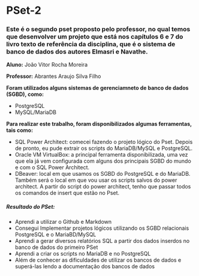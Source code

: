 # PSet-2
### Este é o segundo pset proposto pelo professor, no qual temos que desenvolver um projeto que está nos capítulos 6 e 7 do livro texto de referência da disciplina, que é o sistema de banco de dados dos autores Elmasri e Navathe.

**Aluno:** João Vitor Rocha Moreira

**Professor:** Abrantes Araujo Silva Filho

**Foram utilizados alguns sistemas de gerenciamneto de banco de dados (SGBD), como:** 
* PostgreSQL
* MySQL/MariaDB

**Para realizar este trabalho, foram disponibilizados algumas ferramentas, tais como:**

* SQL Power Architect: comecei fazendo o projeto lógico do Pset. Depois de pronto, eu pude extrair os scripts do MariaDB/MySQL e PostgreSQL.
* Oracle VM VirtualBox: a principal ferramenta disponibilizada, uma vez que ela já vem configurada com alguns dos principais SGBD do mundo e com o SQL Power Architect.
* DBeaver: local em que usamos os SGBD do PostgreSQL e do MariaDB. Também será o local em que vou usar os scripts salvos do power architect. A partir do script do power architect, tenho que passar todos os comandos de insert que estão no Pset.

##### Resultado do PSet:
* Aprendi a utilizar o Github e Markdown
* Consegui Implementar projetos lógicos utilizando os SGBD relacionais PostgreSQL e o MariaBD/MySQL
* Aprendi a gerar diversos relatórios SQL a partir dos dados inserdos no banco de dados do primeiro PSet
* Aprendi a criar os scripts no MariaDB e no PostgreSQL
* Além de conhecer as dificuldades de utilizar os bancos de dados e superá-las lendo a documentação dos bancos de dados 
